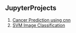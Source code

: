## JupyterProjects

<ol>
  <li><a href="/tree/master/notebooks/cancer-prediction-using-cnn">Cancer Prediction using cnn</a></li>
  <li><a href="/tree/master/notebooks/image-classification-svm">SVM Image Classification</a></li>
</ol>

